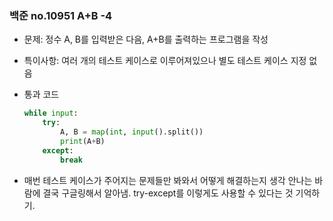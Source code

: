 ### 백준 no.10951 A+B -4

- 문제: 정수 A, B를 입력받은 다음, A+B를 출력하는 프로그램을 작성

- 특이사항: 여러 개의 테스트 케이스로 이루어져있으나 별도 테스트 케이스 지정 없음

- 통과 코드
  
  ```python
  while input:
      try:
          A, B = map(int, input().split())
          print(A+B)
      except:
          break
  ```

- 매번 테스트 케이스가 주어지는 문제들만 봐와서 어떻게 해결하는지 생각 안나는 바람에 결국 구글링해서 알아냄. try-except를 이렇게도 사용할 수 있다는 것 기억하기.


